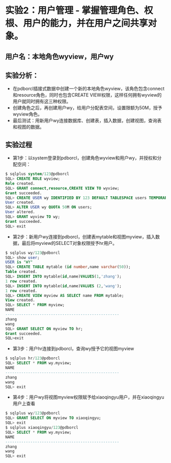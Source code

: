 # 实验2：用户管理 - 掌握管理角色、权根、用户的能力，并在用户之间共享对象。

## 用户名：本地角色wyview，用户wy

## 实验分析：
- 在pdborcl插接式数据中创建一个新的本地角色wyview，该角色包含connect和resource角色，同时也包含CREATE VIEW权限，这样任何拥有wyview的用户就同时拥有这三种权限。
- 创建角色之后，再创建用户wy，给用户分配表空间，设置限额为50M，授予wyview角色。
- 最后测试：用新用户wy连接数据库、创建表，插入数据，创建视图，查询表和视图的数据。

## 实验过程


- 第1步：以system登录到pdborcl，创建角色wyview和用户wy，并授权和分配空间：

```sql
$ sqlplus system/123@pdborcl
SQL> CREATE ROLE wyview;
Role created.
SQL> GRANT connect,resource,CREATE VIEW TO wyview;
Grant succeeded.
SQL> CREATE USER wy IDENTIFIED BY 123 DEFAULT TABLESPACE users TEMPORARY TABLESPACE temp;
User created.
SQL> ALTER USER wy QUOTA 50M ON users;
User altered.
SQL> GRANT wyview TO wy;
Grant succeeded.
SQL> exit
```

- 第2步：新用户wy连接到pdborcl，创建表mytable和视图myview，插入数据，最后将myview的SELECT对象权限授予hr用户。

```sql
$ sqlplus wy/123@pdborcl
SQL> show user;
USER is "WY"
SQL> CREATE TABLE mytable (id number,name varchar(50));
Table created.
SQL> INSERT INTO mytable(id,name)VALUES(1,'zhang');
1 row created.
SQL> INSERT INTO mytable(id,name)VALUES (2,'wang');
1 row created.
SQL> CREATE VIEW myview AS SELECT name FROM mytable;
View created.
SQL> SELECT * FROM myview;
NAME
--------------------------------------------------
zhang
wang
SQL> GRANT SELECT ON myview TO hr;
Grant succeeded.
SQL>exit
```

- 第3步：用户hr连接到pdborcl，查询wy授予它的视图myview

```sql
$ sqlplus hr/123@pdborcl
SQL> SELECT * FROM wy.myview;
NAME
--------------------------------------------------
zhang
wang
SQL> exit
```

- 第4步：用户wy将视图myview权限赋予给xiaoqingyu用户，并在xiaoqingyu用户上查看
```sql
$ sqlplus wy/123@pdborcl
SQL> GRANT SELECT ON myview TO xiaoqingyu;
SQL> exit
$ sqlplus xiaoqingyu/123@pdborcl
SQL> SELECT * FROM wy.myview;
NAME
--------------------------------------------------
zhang
wang
SQL> exit
```
